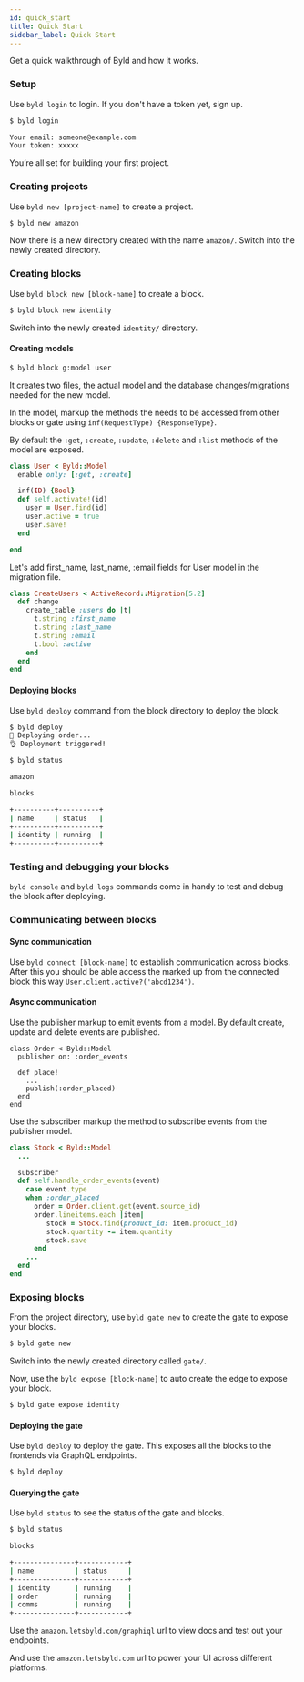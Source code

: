 ```yaml
---
id: quick_start
title: Quick Start
sidebar_label: Quick Start
---
```


Get a quick walkthrough of Byld and how it works.

### Setup

Use `byld login` to login. If you don't have a token yet, sign up.

```sh
$ byld login

Your email: someone@example.com
Your token: xxxxx
```

You’re all set for building your first project.

### Creating projects

Use `byld new [project-name]` to create a project.

```sh
$ byld new amazon
```

Now there is a new directory created with the name `amazon/`. Switch into the newly created directory.

### Creating blocks

Use `byld block new [block-name]` to create a block.

```sh
$ byld block new identity
```

Switch into the newly created `identity/` directory.

#### Creating models

```sh
$ byld block g:model user
```

It creates two files, the actual model and the database changes/migrations needed for the new model. 

In the model, markup the methods the needs to be accessed from other blocks or gate using `inf(RequestType) {ResponseType}`. 

By default the `:get`, `:create`, `:update`, `:delete` and `:list` methods of the model are exposed.

```ruby
class User < Byld::Model
  enable only: [:get, :create]

  inf(ID) {Bool}
  def self.activate!(id)
    user = User.find(id)
    user.active = true
    user.save!
  end

end
```

Let's add first_name, last_name, :email fields for User model in the migration file.

```ruby
class CreateUsers < ActiveRecord::Migration[5.2]
  def change
    create_table :users do |t|
      t.string :first_name
      t.string :last_name
      t.string :email
      t.bool :active
    end
  end
end
```

#### Deploying blocks

Use `byld deploy` command from the block directory to deploy the block.

```sh
$ byld deploy
🤞 Deploying order...
👌 Deployment triggered!
```

```sh
$ byld status

amazon

blocks

+----------+----------+
| name     | status   |
+----------+----------+
| identity | running  |
+----------+----------+
```

### Testing and debugging your blocks

`byld console` and `byld logs` commands come in handy to test and debug the block after deploying.

### Communicating between blocks

#### Sync communication

Use `byld connect [block-name]` to establish communication across blocks. After this you should be able access the marked up from the connected block this way `User.client.active?('abcd1234')`.


#### Async communication

Use the publisher markup to emit events from a model. By default create, update and delete events are published.

```
class Order < Byld::Model
  publisher on: :order_events

  def place!
    ...
    publish(:order_placed)
  end
end
```

Use the subscriber markup the method to subscribe events from the publisher model. 

```ruby
class Stock < Byld::Model
  ...

  subscriber
  def self.handle_order_events(event)
    case event.type
    when :order_placed
      order = Order.client.get(event.source_id)
      order.lineitems.each |item|
         stock = Stock.find(product_id: item.product_id)
         stock.quantity -= item.quantity
         stock.save
      end
    ...
  end
end
```

### Exposing blocks

From the project directory, use `byld gate new` to create the gate to expose your blocks.

```sh
$ byld gate new
```

Switch into the newly created directory called `gate/`.

Now, use the `byld expose [block-name]` to auto create the edge to expose your block.

```sh
$ byld gate expose identity
```


#### Deploying the gate

Use `byld deploy` to deploy the gate. This exposes all the blocks to the frontends via GraphQL endpoints.

```sh
$ byld deploy
```

#### Querying the gate

Use `byld status` to see the status of the gate and blocks.

```sh
$ byld status

blocks

+---------------+------------+
| name          | status     |
+---------------+------------+
| identity      | running    |
| order         | running    |
| comms         | running    |
+---------------+------------+
```

Use the `amazon.letsbyld.com/graphiql` url to view docs and test out your endpoints. 

And use the `amazon.letsbyld.com` url to power your UI across different platforms.

